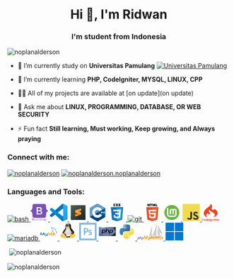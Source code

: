 <h1 align="center">Hi 👋, I'm Ridwan</h1>
<h3 align="center">I'm student from Indonesia</h3>

<p align="left"> <img src="https://komarev.com/ghpvc/?username=noplanalderson&label=Profile%20views&color=0e75b6&style=flat" alt="noplanalderson" /> </p>

- 🔭 I’m currently study on **Universitas Pamulang** </a> <a href="https://unpam.ac.id" target="_blank" rel="noreferrer"> <img src="https://user-images.githubusercontent.com/107693463/192129168-ddfbcb96-bae5-43cc-8654-9ffdae78919e.png" alt="Universitas Pamulang" width="40" height="40"/> </a>

- 🌱 I’m currently learning **PHP, CodeIgniter, MYSQL, LINUX, CPP**

- 👨‍💻 All of my projects are available at [on update](on update)

- 💬 Ask me about **LINUX, PROGRAMMING, DATABASE, OR WEB SECURITY**

- ⚡ Fun fact **Still learning, Must working, Keep growing, and Always praying**

<h3 align="left">Connect with me:</h3>
<p align="left">
<a href="https://www.linkedin.com/in/sai-pratama-b0449b205" target="blank"><img align="center" src="https://raw.githubusercontent.com/rahuldkjain/github-profile-readme-generator/master/src/images/icons/Social/linked-in-alt.svg" alt="noplanalderson" height="30" width="40" /></a>
<a href="https://web.facebook.com/sai.pratama.503/" target="blank"><img align="center" src="https://raw.githubusercontent.com/rahuldkjain/github-profile-readme-generator/master/src/images/icons/Social/facebook.svg" alt="noplanalderson.noplanalderson" height="30" width="40" /></a>
</p>

<h3 align="left">Languages and Tools:</h3>
<p align="left"> <a href="https://www.gnu.org/software/bash/" target="_blank" rel="noreferrer"> <img src="https://www.vectorlogo.zone/logos/gnu_bash/gnu_bash-icon.svg" alt="bash" width="40" height="40"/> </a> <a href="https://getbootstrap.com" target="_blank" rel="noreferrer"> <img src="https://raw.githubusercontent.com/devicons/devicon/master/icons/bootstrap/bootstrap-plain-wordmark.svg" alt="bootstrap" width="40" height="40"/> </a> <a href="https://code.visualstudio.com/" target="_blank" rel="noreferrer"> <img src="assets/Visual_Studio_Code_1.35_icon.svg" alt="vscode" width="40" height="40"/> </a> <a href="https://www.sublimetext.com/" target="_blank" rel="noreferrer"> <img src="assets/Breezeicons-apps-48-sublime-text.svg" alt="sublimetext" width="40" height="40"/> </a> <a href="https://www.w3schools.com/cpp/" target="_blank" rel="noreferrer"> <img src="https://raw.githubusercontent.com/devicons/devicon/master/icons/cplusplus/cplusplus-original.svg" alt="cplusplus" width="40" height="40"/> </a> <a href="https://www.w3schools.com/css/" target="_blank" rel="noreferrer"> <img src="https://raw.githubusercontent.com/devicons/devicon/master/icons/css3/css3-original-wordmark.svg" alt="css3" width="40" height="40"/> </a> <a href="https://git-scm.com/" target="_blank" rel="noreferrer"> <img src="https://www.vectorlogo.zone/logos/git-scm/git-scm-icon.svg" alt="git" width="40" height="40"/> </a> <a href="https://www.w3.org/html/" target="_blank" rel="noreferrer"> <img src="https://raw.githubusercontent.com/devicons/devicon/master/icons/html5/html5-original-wordmark.svg" alt="html5" width="40" height="40"/> </a> <a href="https://linuxmint.com/" target="_blank" rel="noreferrer"> <img src="assets/Linux_Mint_logo_without_wordmark.svg" alt="linuxmint" width="40" height="40"/> </a> <a href="https://developer.mozilla.org/en-US/docs/Web/JavaScript" target="_blank" rel="noreferrer"> <img src="https://raw.githubusercontent.com/devicons/devicon/master/icons/javascript/javascript-original.svg" alt="javascript" width="40" height="40"/> </a> <a href="https://codeigniter.com/" target="_blank" rel="noreferrer"> <img src="assets/codeigniter.svg" alt="codeigniter" width="40" height="40"/> </a> <a href="https://mariadb.org/" target="_blank" rel="noreferrer"> <img src="https://www.vectorlogo.zone/logos/mariadb/mariadb-icon.svg" alt="mariadb" width="40" height="40"/> </a> <a href="https://www.mysql.com/" target="_blank" rel="noreferrer"> <img src="https://raw.githubusercontent.com/devicons/devicon/master/icons/mysql/mysql-original-wordmark.svg" alt="mysql" width="40" height="40"/> </a> <a href="https://www.linux.org/" target="_blank" rel="noreferrer"> <img src="assets/NewTux.svg" alt="linux" width="40" height="40"/> </a> <a href="https://www.photoshop.com/en" target="_blank" rel="noreferrer"> <img src="https://raw.githubusercontent.com/devicons/devicon/master/icons/photoshop/photoshop-line.svg" alt="photoshop" width="40" height="40"/> </a> <a href="https://www.php.net" target="_blank" rel="noreferrer"> <img src="https://raw.githubusercontent.com/devicons/devicon/master/icons/php/php-original.svg" alt="php" width="40" height="40"/> </a>  <a href="https://www.python.org" target="_blank" rel="noreferrer"> <img src="https://raw.githubusercontent.com/devicons/devicon/master/icons/python/python-original.svg" alt="python" width="40" height="40"/> </a> </a> <a href="https://www.phpmyadmin.net/" target="_blank" rel="noreferrer"> <img src="assets/PhpMyAdmin_logo.svg" alt="phpmyadmin" width="60" height="40"/> </a> <a href="https://www.microsoft.com/en-us/windows/windows-11" target="_blank" rel="noreferrer"> <img src="assets/windows-11-icon-seeklogo.com-2.svg" alt="windows11" width="40" height="40"/> </a> </p>


<p>&nbsp;<img align="center" src="https://github-readme-stats.vercel.app/api?username=noplanalderson&show_icons=true&locale=en" alt="noplanalderson" /></p>

<p><img align="center" src="https://github-readme-streak-stats.herokuapp.com/?user=noplanalderson&" alt="noplanalderson" /></p>
